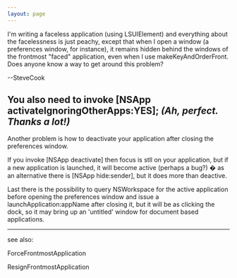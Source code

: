 ```yaml
---
layout: page
---
```


I'm writing a faceless application (using LSUIElement) and everything about the facelessness is just peachy, except that when I open a window (a preferences window, for instance), it remains hidden behind the windows of the frontmost "faced" application, even when I use makeKeyAndOrderFront. Does anyone know a way to get around this problem?

--SteveCook

You also need to invoke     [NSApp activateIgnoringOtherApps:YES]; *(Ah, perfect. Thanks a lot!)*
----
Another problem is how to deactivate your application after closing the preferences window.

If you invoke     [NSApp deactivate] then focus is stll on your application, but if a new application is launched, it will become active (perhaps a bug?) � as an alternative there is     [NSApp hide:sender], but it does more than deactive.

Last there is the possibility to query NSWorkspace for the active application before opening the preferences window and issue a launchApplication:appName after closing it, but it will be as clicking the dock, so it may bring up an 'untitled' window for document based applications.


----

see also:

ForceFrontmostApplication

ResignFrontmostApplication
